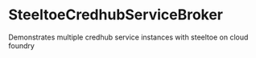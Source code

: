 # SteeltoeCredhubServiceBroker
Demonstrates multiple credhub service instances with steeltoe on cloud foundry 
